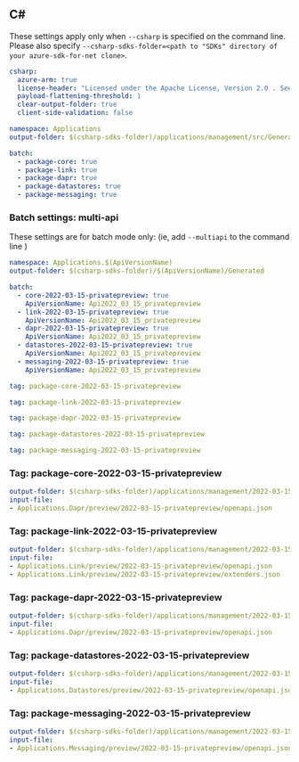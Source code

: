 ## C#

These settings apply only when `--csharp` is specified on the command line.
Please also specify `--csharp-sdks-folder=<path to "SDKs" directory of your azure-sdk-for-net clone>`.

```yaml $(csharp)
csharp:
  azure-arm: true
  license-header: "Licensed under the Apache License, Version 2.0 . See LICENSE in the repository root for license information.\nCode generated by Microsoft (R) AutoRest Code Generator.\nChanges may cause incorrect behavior and will be lost if the code is regenerated."
  payload-flattening-threshold: 1
  clear-output-folder: true
  client-side-validation: false
```

``` yaml $(csharp) && !$(multiapi) && !$(csharp-profile)
namespace: Applications
output-folder: $(csharp-sdks-folder)/applications/management/src/Generated

batch:
  - package-core: true
  - package-link: true
  - package-dapr: true
  - package-datastores: true
  - package-messaging: true
```

### Batch settings: multi-api
These settings are for batch mode only: (ie, add `--multiapi` to the command line )

``` yaml $(multiapi)
namespace: Applications.$(ApiVersionName)
output-folder: $(csharp-sdks-folder)/$(ApiVersionName)/Generated

batch:
  - core-2022-03-15-privatepreview: true
    ApiVersionName: Api2022_03_15_privatepreview
  - link-2022-03-15-privatepreview: true
    ApiVersionName: Api2022_03_15_privatepreview
  - dapr-2022-03-15-privatepreview: true
    ApiVersionName: Api2022_03_15_privatepreview
  - datastores-2022-03-15-privatepreview: true
    ApiVersionName: Api2022_03_15_privatepreview
  - messaging-2022-03-15-privatepreview: true
    ApiVersionName: Api2022_03_15_privatepreview
```

``` yaml $(core-2022-03-15-privatepreview)
tag: package-core-2022-03-15-privatepreview
```

``` yaml $(link-2022-03-15-privatepreview)
tag: package-link-2022-03-15-privatepreview
```

``` yaml $(dapr-2022-03-15-privatepreview)
tag: package-dapr-2022-03-15-privatepreview
```

``` yaml $(datastores-2022-03-15-privatepreview)
tag: package-datastores-2022-03-15-privatepreview
```

``` yaml $(messaging-2022-03-15-privatepreview)
tag: package-messaging-2022-03-15-privatepreview
```

### Tag: package-core-2022-03-15-privatepreview
``` yaml $(tag) == 'package-core-2022-03-15-privatepreview'
output-folder: $(csharp-sdks-folder)/applications/management/2022-03-15-privatepreview/core/src/Generated
input-file:
- Applications.Dapr/preview/2022-03-15-privatepreview/openapi.json
```

### Tag: package-link-2022-03-15-privatepreview
``` yaml $(tag) == 'package-link-2022-03-15-privatepreview'
output-folder: $(csharp-sdks-folder)/applications/management/2022-03-15-privatepreview/link/src/Generated
input-file:
- Applications.Link/preview/2022-03-15-privatepreview/openapi.json
- Applications.Link/preview/2022-03-15-privatepreview/extenders.json
```

### Tag: package-dapr-2022-03-15-privatepreview
``` yaml $(tag) == 'package-dapr-2022-03-15-privatepreview'
output-folder: $(csharp-sdks-folder)/applications/management/2022-03-15-privatepreview/dapr/src/Generated
input-file:
- Applications.Dapr/preview/2022-03-15-privatepreview/openapi.json
```

### Tag: package-datastores-2022-03-15-privatepreview
``` yaml $(tag) == 'package-datastores-2022-03-15-privatepreview'
output-folder: $(csharp-sdks-folder)/applications/management/2022-03-15-privatepreview/datastores/src/Generated
input-file:
- Applications.Datastores/preview/2022-03-15-privatepreview/openapi.json
```

### Tag: package-messaging-2022-03-15-privatepreview
``` yaml $(tag) == 'package-messaging-2022-03-15-privatepreview'
output-folder: $(csharp-sdks-folder)/applications/management/2022-03-15-privatepreview/messaging/src/Generated
input-file:
- Applications.Messaging/preview/2022-03-15-privatepreview/openapi.json
```